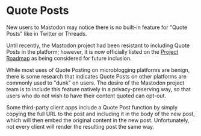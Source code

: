 # Quote Posts

New users to Mastodon may notice there is no built-in feature for "Quote Posts" like in Twitter or Threads.

Until recently, the Mastodon project had been resistant to including Quote Posts in the platform; however, it is now officially listed on the [Project Roadmap](https://joinmastodon.org/roadmap) as being considered for future inclusion.

While most uses of Quote Posting on microblogging platforms are benign, there is some research that indicates Quote Posts on other platforms are commonly used to "dunk" on users.
The desire of the Mastodon project team is to include this feature natively in a privacy-preserving way, so that users who do not wish to have their content quoted can opt-out.

Some third-party client apps include a Quote Post function by simply copying the full URL to the post and including it in the body of the new post, which will then embed the original content in the new post.
Unfortunately, not every client will render the resulting post the same way.
